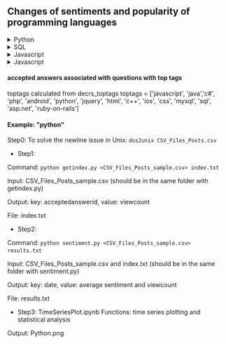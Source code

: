## Changes of sentiments and popularity of programming languages

<details>
<summary>Python</summary>
<br>
![alt text](https://github.com/liu431/Big-Data-Project/blob/master/code_files/analysis/SentimentPopularity/Python/python.png)
</details>

<details>
<summary>SQL</summary>
<br>
![alt text](https://github.com/liu431/Big-Data-Project/blob/master/code_files/analysis/SentimentPopularity/SQL/sql.png)
</details>

<details>
<summary>Javascript</summary>
<br>
![alt text](https://github.com/liu431/Big-Data-Project/blob/master/code_files/analysis/SentimentPopularity/Javascript/javascript.png)
</details>

<details>
<summary>Javascript</summary>
<br>
![alt text](https://github.com/liu431/Big-Data-Project/blob/master/code_files/analysis/SentimentPopularity/Javascript/javascript.png)
</details>


#### accepted answers associated with questions with top tags
toptags calculated from decrs_toptags
toptags = ['javascript', 'java','c#', 'php', 'android', 'python', 'jquery', 'html', 'c++', 'ios', 'css', 'mysql', 
           'sql', 'asp.net', 'ruby-on-rails']
           
           
#### Example: "python"

Step0:
To solve the newline issue in Unix: ```dos2unix CSV_Files_Posts.csv```

* Step1:

Command: ```python getindex.py <CSV_Files_Posts_sample.csv> index.txt```

Input: CSV_Files_Posts_sample.csv (should be in the same folder with getindex.py)

Output: key: acceptedanswerid, value: viewcount

File: index.txt


* Step2:

Command: ```python sentiment.py <CSV_Files_Posts_sample.csv> results.txt```

Input: CSV_Files_Posts_sample.csv and index.txt (should be in the same folder with sentiment.py)

Output: key: date, value: average sentiment and viewcount

File: results.txt


* Step3: TimeSeriesPlot.ipynb
Functions: time series plotting and statistical analysis

Output: Python.png
